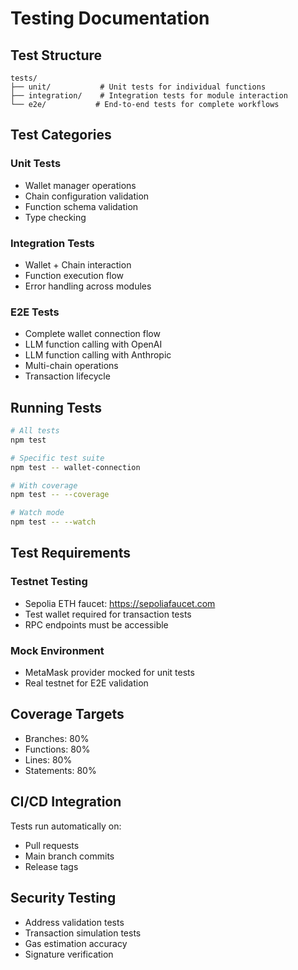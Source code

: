 # Testing Documentation

## Test Structure

```
tests/
├── unit/           # Unit tests for individual functions
├── integration/    # Integration tests for module interaction
└── e2e/           # End-to-end tests for complete workflows
```

## Test Categories

### Unit Tests
- Wallet manager operations
- Chain configuration validation
- Function schema validation
- Type checking

### Integration Tests
- Wallet + Chain interaction
- Function execution flow
- Error handling across modules

### E2E Tests
- Complete wallet connection flow
- LLM function calling with OpenAI
- LLM function calling with Anthropic
- Multi-chain operations
- Transaction lifecycle

## Running Tests

```bash
# All tests
npm test

# Specific test suite
npm test -- wallet-connection

# With coverage
npm test -- --coverage

# Watch mode
npm test -- --watch
```

## Test Requirements

### Testnet Testing
- Sepolia ETH faucet: https://sepoliafaucet.com
- Test wallet required for transaction tests
- RPC endpoints must be accessible

### Mock Environment
- MetaMask provider mocked for unit tests
- Real testnet for E2E validation

## Coverage Targets

- Branches: 80%
- Functions: 80%
- Lines: 80%
- Statements: 80%

## CI/CD Integration

Tests run automatically on:
- Pull requests
- Main branch commits
- Release tags

## Security Testing

- Address validation tests
- Transaction simulation tests
- Gas estimation accuracy
- Signature verification
